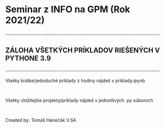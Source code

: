 # Seminar z INFO na GPM (Rok 2021/22)

<html>
---------------------------------------------------------------------------
  <h2> ZÁLOHA VŠETKÝCH PRÍKLADOV RIEŠENÝCH V PYTHONE 3.9 </h2>
---------------------------------------------------------------------------

  <br>
  <p> Všetky krátke/jedoduché príklady z hodiny nájdeš v priklady.ipynb </p>
  <br>
  <p> Všetky zložitejšie projekty/príklady nájdeš v jednotlivých .py súboroch </p>
  <br>
  
Created by: Tomáš Hanečák V.SA

</html>

